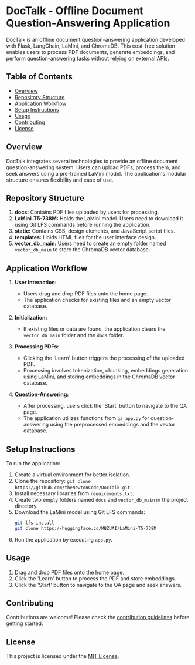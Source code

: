 # DocTalk - Offline Document Question-Answering Application

DocTalk is an offline document question-answering application developed with Flask, LangChain, LaMini, and ChromaDB. This cost-free solution enables users to process PDF documents, generate embeddings, and perform question-answering tasks without relying on external APIs.

## Table of Contents

- [Overview](#overview)
- [Repository Structure](#repository-structure)
- [Application Workflow](#application-workflow)
- [Setup Instructions](#setup-instructions)
- [Usage](#usage)
- [Contributing](#contributing)
- [License](#license)

## Overview

DocTalk integrates several technologies to provide an offline document question-answering system. Users can upload PDFs, process them, and seek answers using a pre-trained LaMini model. The application's modular structure ensures flexibility and ease of use.

## Repository Structure

1. **docs:** Contains PDF files uploaded by users for processing.
2. **LaMini-T5-738M:** Holds the LaMini model. Users need to download it using Git LFS commands before running the application.
3. **static:** Contains CSS, design elements, and JavaScript script files.
4. **templates:** Holds HTML files for the user interface design.
5. **vector_db_main:** Users need to create an empty folder named `vector_db_main` to store the ChromaDB vector database.

## Application Workflow

1. **User Interaction:**
   - Users drag and drop PDF files onto the home page.
   - The application checks for existing files and an empty vector database.

2. **Initialization:**
   - If existing files or data are found, the application clears the `vector_db_main` folder and the `docs` folder.

3. **Processing PDFs:**
   - Clicking the 'Learn' button triggers the processing of the uploaded PDF.
   - Processing involves tokenization, chunking, embeddings generation using LaMini, and storing embeddings in the ChromaDB vector database.

4. **Question-Answering:**
   - After processing, users click the 'Start' button to navigate to the QA page.
   - The application utilizes functions from `qa_app.py` for question-answering using the preprocessed embeddings and the vector database.

## Setup Instructions

To run the application:

1. Create a virtual environment for better isolation.
2. Clone the repository: `git clone https://github.com/theNewtonCode/DocTalk.git`.
3. Install necessary libraries from `requirements.txt`.
4. Create two empty folders named `docs` and `vector_db_main` in the project directory.
5. Download the LaMini model using Git LFS commands:
   ```bash
   git lfs install
   git clone https://huggingface.co/MBZUAI/LaMini-T5-738M
   ```
6. Run the application by executing `app.py`.

## Usage

1. Drag and drop PDF files onto the home page.
2. Click the 'Learn' button to process the PDF and store embeddings.
3. Click the 'Start' button to navigate to the QA page and seek answers.

## Contributing

Contributions are welcome! Please check the [contribution guidelines](CONTRIBUTING.md) before getting started.

## License

This project is licensed under the [MIT License](LICENSE).
